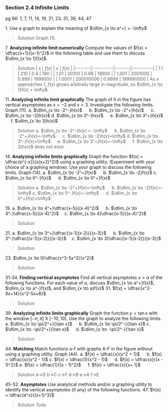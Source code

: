 ### Section 2.4 Infinite Limits
pg 86: 1, 7, 11, 14, 19, 21, 23, 31, 39, 44, 47

1\. Use a graph to explain the meaning of $\dlim_{x \to a^+} = -\infty$
>Solution
Graph (1).

7\. **Analyzing infinite limit numerically** Compute the values of $f(x) = \dfrac{x+1}{(x-1)^2}$ in the following table and use them to discuss $\dlim_{x \to 1}f(x)$.
>Solution
>| $x$    | $f(x)$    | $x$    | $f(x)$    |
>|:-------|:----------|:-------|:----------|
>| 1.1    | 210       | 0.9    | 190       |
>| 1.01   | 20100     | 0.99   | 19900     |
>| 1.001  | 2001000   | 0.999  | 1999000   |
>| 1.0001 | 200010000 | 0.9999 | 199990000 |
As $x$ approaches 1, $f(x)$ grows arbitraily large in magnitude, so $\dlim_{x \to 1}f(x) = \infty$.

11\. **Analyzing infinite limit graphically** The graph of $h$ in the figure has vertical asymptotes as $x=-2$ and $x=3$. Investigate the following limits. Graph (11).
a. $\dlim_{x \to -2^-}h(x)$ &emsp; b. $\dlim_{x \to -2^+}h(x)$ &emsp; c. $\dlim_{x \to -2}h(x)$
d. $\dlim_{x \to 3^-}h(x)$ &emsp; e. $\dlim_{x \to 3^+}h(x)$ &emsp; f. $\dlim_{x \to 3}h(x)$
>Solution
a. $\dlim_{x \to -2^-}h(x) = -\infty$ &emsp; b. $\dlim_{x \to -2^+}h(x)=-\infty$ &emsp; c. $\dlim_{x \to -2}h(x)=\infty$
d. $\dlim_{x \to 3^-}h(x)=\infty$ &emsp; e. $\dlim_{x \to 3^+}h(x)=-\infty$ &emsp; f. $\dlim_{x \to 3}h(x)$ does not exist.

14\. **Analyzing infinite limits graphically** Graph the function $f(x) = \dfrac{e^{-x}}{x(x+2)^2}$ using a graphing utility. (Experiment with your choice of a graphing window). Use your graph to discuss the following limits. Graph (14).
a. $\dlim_{x \to -2^+}f(x)$ &emsp; b. $\dlim_{x \to -2}f(x)$
c. $\dlim_{x \to 0^-}f(x)$ &emsp;  d. $\dlim_{x \to 0^+}f(x)$
>Solution
a. $\dlim_{x \to -2^+}f(x)=-\infty$ &emsp; b. $\dlim_{x \to -2}f(x)=-\infty$
c. $\dlim_{x \to 0^-}f(x)=-\infty$ &emsp;  d. $\dlim_{x \to 0^+}f(x)=\infty$

19\. a. $\dlim_{x \to 4^+}\dfrac{x-5}{(x-4)^2}$ &emsp; b. $\dlim_{x \to 4^-}\dfrac{x-5}{(x-4)^2}$ &emsp;c. $\dlim_{x \to 4}\dfrac{x-5}{(x-4)^2}$
>Solution

21\. a. $\dlim_{x \to 3^+}\dfrac{(x-1)(x-2)}{(x-3)}$ &emsp; b. $\dlim_{x \to 3^-}\dfrac{(x-1)(x-2)}{(x-3)}$ &emsp;c. $\dlim_{x \to 3}\dfrac{(x-1)(x-2)}{(x-3)}$
>Solution

23\. $\dlim_{x \to 0}\dfrac{x^3-5x^2}{x^2}$
>Solution

31-34\. **Finding vertical asymptotes** Find all vertical asymptotes $x=a$ of the following functions. For each value of $a$, discuss $\dlim_{x \to a^+}f(x)$, $\dlim_{x \to a^-}f(x)$, and $\dlim_{x \to a}f(x)$
31\. $f(x) = \dfrac{x^2-9x+14}{x^2-5x+6}$
>Solution

39\. **Analyzing infinite limits graphically** Graph the function $y=\tan x$ with the window $[-\pi, \pi]$ X $[-10, 10]$. Use the graph to analyze the following limits.
a. $\dlim_{x \to \pi/2^+}{\tan x}$ &emsp; b. $\dlim_{x \to \pi/2^-}{\tan x}$
c. $\dlim_{x \to -\pi/2^+}{\tan x}$ &emsp; d. $\dlim_{x \to -\pi/2^-}{\tan x}$
>Solution

44\. **Matching** Match functions a-f with graphs A-F in the figure without using a graphing utility. Graph (44).
a. $f(x) = \dfrac{x}{x^2 + 1}$ &emsp; b. $f(x) = \dfrac{x}{x^2 - 1}$
c. $f(x) = \dfrac{1}{x^2 - 1}$ &emsp; d. $f(x) = \dfrac{x}{(x - 1)^2}$
e. $f(x) = \dfrac{1}{(x - 1)^2}$ &emsp; f. $f(x) = \dfrac{x}{x+ 1}$
>Solution
a->D b->C c->F
d->B e->A f->E

45-52\. **Asymptotes** Use analytical methods and/or a graphing utility to identify the vertical asymptotes (if any) of the following functions.
47\. $h(x) = \dfrac{e^x}{(x+1)^3}$
>Solution
Todo

